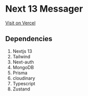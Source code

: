 # Next 13 Messager

[Visit on Vercel](https://next-messenger-clone-six.vercel.app/)

## Dependencies

1. Nextjs 13 
2. Tailwind 
3. Next-auth 
4. MongoDB 
5. Prisma 
6. cloudinary 
7. Typescript
8. Zustand